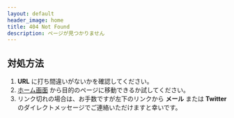 ```yaml
---
layout: default
header_image: home
title: 404 Not Found
description: ページが見つかりません
---
```


## 対処方法

1. **URL** に打ち間違いがないかを確認してください。
2. [ホーム画面](/) から目的のページに移動できるか試してください。
3. リンク切れの場合は、お手数ですが左下のリンクから **メール** または **Twitter** のダイレクトメッセージでご連絡いただけますと幸いです。
